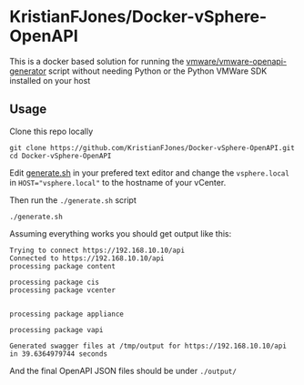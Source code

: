 # KristianFJones/Docker-vSphere-OpenAPI

This is a docker based solution for running the [vmware/vmware-openapi-generator](https://github.com/vmware/vmware-openapi-generator.git) script without needing Python or the Python VMWare SDK installed on your host

## Usage

Clone this repo locally

```SH
git clone https://github.com/KristianFJones/Docker-vSphere-OpenAPI.git
cd Docker-vSphere-OpenAPI
```

Edit [generate.sh](./generate.sh) in your prefered text editor and change the `vsphere.local` in `HOST="vsphere.local"` to the hostname of your vCenter.

Then run the `./generate.sh` script

```
./generate.sh
```

Assuming everything works you should get output like this:

```
Trying to connect https://192.168.10.10/api
Connected to https://192.168.10.10/api
processing package content

processing package cis
processing package vcenter


processing package appliance

processing package vapi

Generated swagger files at /tmp/output for https://192.168.10.10/api in 39.6364979744 seconds
```

And the final OpenAPI JSON files should be under `./output/`
